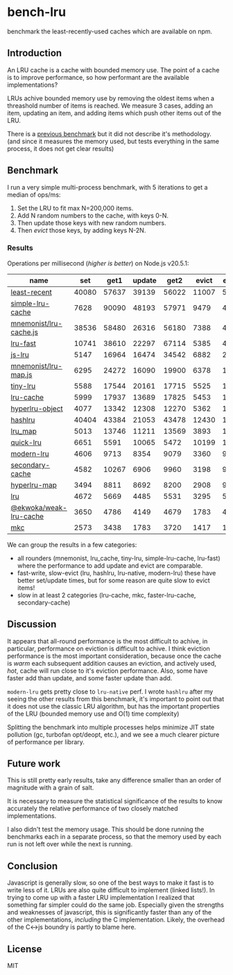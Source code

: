 # bench-lru

benchmark the least-recently-used caches which are available on npm.

## Introduction

An LRU cache is a cache with bounded memory use.
The point of a cache is to improve performance,
so how performant are the available implementations?

LRUs achive bounded memory use by removing the oldest items when a threashold number of items
is reached. We measure 3 cases, adding an item, updating an item, and adding items
which push other items out of the LRU.

There is a [previous benchmark](https://www.npmjs.com/package/bench-cache)
but it did not describe it's methodology. (and since it measures the memory used,
but tests everything in the same process, it does not get clear results)

## Benchmark

I run a very simple multi-process benchmark, with 5 iterations to get a median of ops/ms:

1. Set the LRU to fit max N=200,000 items.
2. Add N random numbers to the cache, with keys 0-N.
3. Then update those keys with new random numbers.
4. Then _evict_ those keys, by adding keys N-2N.

### Results

Operations per millisecond (*higher is better*) on Node.js v20.5.1:

| name                                                                           | set     | get1    | update  | get2    | evict   | evict2  |
|--------------------------------------------------------------------------------|---------|---------|---------|---------|---------|---------|
| [least-recent](https://www.npmjs.com/package/least-recent)                     |   40080 |   57637 |   39139 |   56022 |   11007 |   52083 |
| [simple-lru-cache](https://npmjs.com/package/simple-lru-cache)                 |    7628 |   90090 |   48193 |   57971 |    9479 |   47059 |
| [mnemonist/lru-cache.js](https://www.npmjs.com/package/mnemonist)              |   38536 |   58480 |   26316 |   56180 |    7388 |   43290 |
| [lru-fast](https://npmjs.com/package/lru-fast)                                 |   10741 |   38610 |   22297 |   67114 |    5385 |   41068 |
| [js-lru](https://www.npmjs.com/package/js-lru)                                 |    5147 |   16964 |   16474 |   34542 |    6882 |   29762 |
| [mnemonist/lru-map.js](https://www.npmjs.com/package/mnemonist)                |    6295 |   24272 |   16090 |   19900 |    6378 |   19120 |
| [tiny-lru](https://npmjs.com/package/tiny-lru)                                 |    5588 |   17544 |   20161 |   17715 |    5525 |   18939 |
| [lru-cache](https://npmjs.com/package/lru-cache)                               |    5999 |   17937 |   13689 |   17825 |    5453 |   17094 |
| [hyperlru-object](https://npmjs.com/package/hyperlru-object)                   |    4077 |   13342 |   12308 |   12270 |    5362 |   12477 |
| [hashlru](https://npmjs.com/package/hashlru)                                   |   40404 |   43384 |   21053 |   43478 |   12430 |   11876 |
| [lru_map](https://www.npmjs.com/package/lru_map)                               |    5013 |   13746 |   11211 |   13569 |    3893 |   11123 |
| [quick-lru](https://npmjs.com/package/quick-lru)                               |    6651 |    5591 |   10065 |    5472 |   10199 |   10730 |
| [modern-lru](https://npmjs.com/package/modern-lru)                             |    4606 |    9713 |    8354 |    9079 |    3360 |    9950 |
| [secondary-cache](https://npmjs.com/package/secondary-cache)                   |    4582 |   10267 |    6906 |    9960 |    3198 |    9643 |
| [hyperlru-map](https://npmjs.com/package/hyperlru-map)                         |    3494 |    8811 |    8692 |    8200 |    2908 |    9629 |
| [lru](https://www.npmjs.com/package/lru)                                       |    4672 |    5669 |    4485 |    5531 |    3295 |    5587 |
| [@ekwoka/weak-lru-cache](https://www.npmjs.com/package/@ekwoka/weak-lru-cache) |    3650 |    4786 |    4149 |    4679 |    1783 |    4196 |
| [mkc](https://npmjs.com/packacge/package/mkc)                                  |    2573 |    3438 |    1783 |    3720 |    1417 |    1808 |


We can group the results in a few categories:

* all rounders (mnemonist, lru_cache, tiny-lru, simple-lru-cache, lru-fast) where the performance to add update and evict are comparable.
* fast-write, slow-evict (lru, hashlru, lru-native, modern-lru) these have better set/update times, but for some reason are quite slow to evict items!
* slow in at least 2 categories (lru-cache, mkc, faster-lru-cache, secondary-cache)

## Discussion

It appears that all-round performance is the most difficult to achive, in particular,
performance on eviction is difficult to achive. I think eviction performance is the most important
consideration, because once the cache is _warm_ each subsequent addition causes an eviction,
and actively used, _hot_, cache will run close to it's eviction performance.
Also, some have faster add than update, and some faster update than add.

`modern-lru` gets pretty close to `lru-native` perf.
I wrote `hashlru` after my seeing the other results from this benchmark, it's important to point
out that it does not use the classic LRU algorithm, but has the important properties of the LRU
(bounded memory use and O(1) time complexity)

Splitting the benchmark into multiple processes helps minimize JIT state pollution (gc, turbofan opt/deopt, etc.), and we see a much clearer picture of performance per library.

## Future work

This is still pretty early results, take any difference smaller than an order of magnitude with a grain of salt.

It is necessary to measure the statistical significance of the results to know accurately the relative performance of two closely matched implementations.

I also didn't test the memory usage. This should be done running the benchmarks each in a separate process, so that the memory used by each run is not left over while the next is running.

## Conclusion

Javascript is generally slow, so one of the best ways to make it fast is to write less of it.
LRUs are also quite difficult to implement (linked lists!). In trying to come up with a faster
LRU implementation I realized that something far simpler could do the same job. Especially
given the strengths and weaknesses of javascript, this is significantly faster than any of the
other implementations, _including_ the C implementation. Likely, the overhead of the C<->js boundry
is partly to blame here.

## License

MIT
